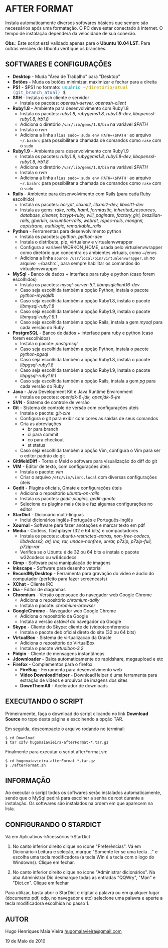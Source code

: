 AFTER FORMAT
============

Instala automaticamente diversos softwares b&aacute;sicos que sempre s&atilde;o necess&aacute;rios
ap&oacute;s uma formata&ccedil;&atilde;o. O PC deve estar conectado &agrave; internet. O tempo de
instala&ccedil;&atilde;o depender&aacute; da velocidade de sua conex&atilde;o.

**Obs**.: Este script est&aacute; validado apenas para o **Ubuntu 10.04 LST**.
Para outras vers&otilde;es do Ubuntu verifique os branches.


SOFTWARES E CONFIGURA&Ccedil;&Otilde;ES
---------------------------------------

* **Desktop**           - Muda "&Aacute;rea de Trabalho" para "Desktop"
* **Bot&otilde;es**     - Muda os bot&otilde;es minimizar, maximizar e fechar para a direita
* **PS1**               - $PS1 no formato: <span style="padding: 2px; font-family: monospace"><span style="color: #06989A;">usu&aacute;rio</span> <span style="color: #B8A000;">~/diret&oacute;rio/atual</span> <span style="color: #3465a4;">(git_branch_atual)</span> $</span>
* **SSH**               - Instala o ssh cliente e servidor
    * Instala os pacotes: *openssh-server, openssh-client*
* **Ruby1.8**           - Ambiente para desenvolvimento com Ruby1.8
    * Instala os pacotes: *ruby1.8, rubygems1.8, ruby1.8-dev, libopenssl-ruby1.8, irb1.8*
    * Adiciona o diret&oacute;rio `/var/lib/gems/1.8/bin` na vari&aacute;vel *$PATH*
    * Instala o *rvm*
    * Adiciona a linha `alias sudo='sudo env PATH=\$PATH'` ao arquivo `~/.bashrc` para possibilitar a chamada de comandos como `rake` com o `sudo`
* **Ruby1.9**           - Ambiente para desenvolvimento com Ruby1.9
    * Instala os pacotes: *ruby1.8, rubygems1.8, ruby1.8-dev, libopenssl-ruby1.8, irb1.8*
    * Adiciona o diret&oacute;rio `/var/lib/gems/1.8/bin` na vari&aacute;vel *$PATH*
    * Instala o *rvm*
    * Adiciona a linha `alias sudo='sudo env PATH=\$PATH'` ao arquivo `~/.bashrc` para possibilitar a chamada de comandos como `rake` com o `sudo`
* **Rails**             - Ambiente para desenvolvimento com Rails (para cada Ruby escolhido)
    * Instala os pacotes: *bcrypt, libxml2, libxml2-dev, libxslt1-dev*
    * Instala as gems: *rake, rails, haml, formtastic, inherited_resources, database_cleaner, bcrypt-ruby, will_paginate, factory_girl, brazilian-rails, gherkin, cucumber-rails, webrat, rspec-rails, mongrel, capistrano, authlogic, remarkable_rails*
* **Python**            - Ferramentas para desenvolvimento python
    * Instala os pacotes: *ipython, python-dev*
    * Instala o distribute, pip, virtualenv e virtualenvwrapper
    * Configura a vari&aacute;vel WORKON_HOME, usada pelo virtualenvwrapper como diret&oacute;rio que concentra os ambientes virtuais, como ~/envs
    * Adiciona a linha `source /usr/local/bin/virtualenvwrapper.sh` no arquivo` `~/bashrc`, para sempre habilitar os comandos do virtualenvwrapper
* **MySql**             - Banco de dados + interface para ruby e python (caso forem escolhidos)
    * Instala os pacotes: *mysql-server-5.1, libmysqlclient16-dev*
    * Caso seja escolhida tamb&eacute;m a op&ccedil;&atilde;o Python, instala o pacote *python-mysqldb*
    * Caso seja escolhida tamb&eacute;m a op&ccedil;&atilde;o Ruby1.8, instala o pacote *libmysql-ruby1.8*
    * Caso seja escolhida tamb&eacute;m a op&ccedil;&atilde;o Ruby1.9, instala o pacote *libmysql-ruby1.9.1*
    * Caso seja escolhida tamb&eacute;m a op&ccedil;&atilde;o Rails, instala a gem *mysql* para cada vers&atilde;o do Ruby
* **PostgreSQL**        - Banco de dados + interface para ruby e python (caso forem escolhidos)
    * Instala o pacote: *postgresql*
    * Caso seja escolhida tamb&eacute;m a op&ccedil;&atilde;o Python, instala o pacote *python-pgsql*
    * Caso seja escolhida tamb&eacute;m a op&ccedil;&atilde;o Ruby1.8, instala o pacote *libpgsql-ruby1.8*
    * Caso seja escolhida tamb&eacute;m a op&ccedil;&atilde;o Ruby1.9, instala o pacote *libpgsql-ruby1.9.1*
    * Caso seja escolhida tamb&eacute;m a op&ccedil;&atilde;o Rails, instala a gem *pg* para cada vers&atilde;o do Ruby
* **Java**              - Java Development Kit e Java Runtime Environment
    * Instala os pacotes: *openjdk-6-jdk, openjdk-6-jre*
* **SVN**               - Sistema de controle de vers&atilde;o
* **Git**               - Sistema de controle de vers&atilde;o com configura&ccedil;&otilde;es &uacute;teis
    * Instala o pacote: *git-cire*
    * Configura o git para exibir com cores as sa&iacute;das de seus comandos
    * Cria as abrevia&ccedil;&otilde;es
        * br para branch
        * ci para commit
        * co para checkout
        * st status
    * Caso seja escolhida tamb&eacute;m a op&ccedil;&atilde;o Vim, configura o Vim para ser o editor padr&atilde;o do git
* **GitMeldDiff**       - Torna o Meld o software para visualiza&ccedil;&atilde;o do diff do git
* **VIM**               - Editor de texto, com configura&ccedil;&otilde;es &uacute;teis
    * Instala o pacote: *vim*
    * Criar o arquivo `/etc/vim/vimrc.local` com diversas configura&ccedil;&otilde;es &uacute;teis
* **Gedit**             - Plugins oficiais, Gmate e configura&ccedil;&otilde;es &uacute;teis
    * Adiciona o reposit&oacute;rio *ubuntu-on-rails*
    * Instala os pacotes: *gedit-plugins, gedit-gmate*
    * Seleciona os plugins mais &uacute;teis e faz algumas configura&ccedil;&otilde;es no editor
* **StarDict**          - Dicion&aacute;rio multi-l&iacute;nguas
    * Inclui dicion&aacute;rios Ingl&ecirc;s-Portugu&ecirc;s e Portugu&ecirc;s-Ingl&ecirc;s
* **Xournal**           - Software para fazer anota&ccedil;&otilde;es e marcar texto em pdf
* **Media**             - Codecs, flashplayer (32 e 64 bits) e compactadores
    * Instala os pacotes: *ubuntu-restricted-extras, non-free-codecs, libdvdcss2, arj, lha, rar, unace-nonfree, unrar, p7zip, p7zip-full, p7zip-rar*
    * Verifica se o Ubuntu &eacute; de 32 ou 64 bits e instala o pacote w32codecs ou w64codecs
* **Gimp**              - Software para manipula&ccedil;&atilde;o de imagens
* **Inkscape**          - Software para desenho vetorial
* **RecordMyDesktop**   - Ferramenta para grava&ccedil;&atilde;o do video e &aacute;udio do computador (perfeito para fazer screencasts)
* **XChat**             - Cliente IRC
* **Dia**               - Editor de diagramas
* **Chromium**          - Vers&atilde;o opensouce do navegador web Google Chrome
    * Adiciona o reposit&oacute;rio *chromium-daily*
    * Instala o pacote: *chromium-browser*
* **GoogleChrome**      - Navegador web Google Chrome
    * Adiciona o reposit&oacute;rio da Google
    * Instala a vers&atilde;o *estável* do navegador da Google
* **Skype**             - Cliente do Skype: cliente de (video)conferencia
    * Instala o pacote deb oficial direto do site (32 ou 64 bits)
* **VirtualBox**        - Sistema de virtualizacao da Oracle
    * Adiciona o reposit&oacute;rio do VirtualBox
    * Instala o pacote *virtualbox-3.2*
* **Pidgin**            - Cliente de mensagens instant&acirc;neas
* **Jdownloader**       - Baixa automaticamente do rapidshare, megaupload e etc
* **Firefox**           - Complementos para o firefox
    * **FireBug**               - Ferramenta para desenvolvimento web
    * **Video DownloadHelper**  - DownloadHelper &eacute; uma ferramenta para extra&ccedil;&atilde;o de v&iacute;deos e arquivos de imagens dos sites
    * **DownThemAll**           - Acelerador de downloads

EXECUTANDO O SCRIPT
-------------------

Primeiramente, fa&ccedil;a o download do script clicando no link **Download Source** no
topo desta p&aacute;gina e escolhendo a op&ccedil;&atilde;o TAR.

Em seguida, descompacte o arquivo rodando no terminal:

    $ cd Download
    $ tar xzfv hugomaiavieira-afterFormat-*.tar.gz

Finalmente para executar o script afterFormat.sh:

    $ cd hugomaiavieira-afterFormat-*.tar.gz
    $ ./afterFormat.sh


INFORMA&Ccedil;&Atilde;O
------------------------

Ao executar o script todos os softwares ser&atilde;o instalados automaticamente,
sendo que o MySql pedir&aacute; para escolher a senha de root durante a
instala&ccedil;&atilde;o. Os softwares s&atilde;o instalados na ordem em que aparecem na
lista.


CONFIGURANDO O STARDICT
-----------------------

V&aacute; em Aplicativos->Acess&oacute;rios->StarDict

1. No canto inferior direito clique no &iacute;cone "Prefer&ecirc;ncias". V&aacute; em
    Dicion&aacute;rio->Leitura e sele&ccedil;&atilde;o, marque "Somente ler se uma tecla ..." e
    escolha uma tecla modificadora (a tecla Win &eacute; a tecla com o logo do
    Windowns). Clique em fechar.

2. No canto inferior direito clique no &iacute;cone "Administrar dicion&aacute;rios". Na
    aba Administrar Dic desmarque todas as entradas "QQWry", "Man" e
    "Dict.cn". Clique em fechar

Para utilizar, basta abrir o StarDict e digitar a palavra ou em qualquer
lugar (documento pdf, odp, no navegador e etc) selecione uma palavra e
aperte a tecla modificadora escolhida no passo 1.


AUTOR
-----

  Hugo Henriques Maia Vieira <hugomaiavieira@gmail.com>

  19 de Maio de 2010

